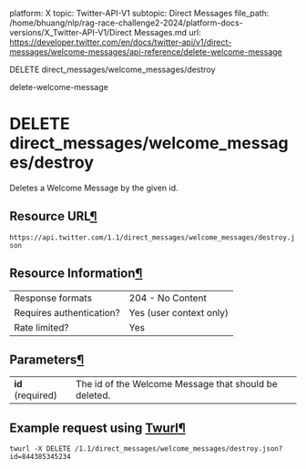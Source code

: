 platform: X
topic: Twitter-API-V1
subtopic: Direct Messages
file_path: /home/bhuang/nlp/rag-race-challenge2-2024/platform-docs-versions/X_Twitter-API-V1/Direct Messages.md
url: https://developer.twitter.com/en/docs/twitter-api/v1/direct-messages/welcome-messages/api-reference/delete-welcome-message

DELETE direct\_messages/welcome\_messages/destroy

delete-welcome-message

# DELETE direct\_messages/welcome\_messages/destroy

Deletes a Welcome Message by the given id.

## Resource URL[¶](#resource-url "Permalink to this headline")

`https://api.twitter.com/1.1/direct_messages/welcome_messages/destroy.json`

## Resource Information[¶](#resource-information "Permalink to this headline")

|     |     |
| --- | --- |
| Response formats | 204 - No Content |
| Requires authentication? | Yes (user context only) |
| Rate limited? | Yes |

## Parameters[¶](#parameters "Permalink to this headline")

|     |     |
| --- | --- |
| **id** (required) | The id of the Welcome Message that should be deleted. |

## Example request using [Twurl](https://github.com/twitter/twurl)[¶](#example-request-using-twurl "Permalink to this headline")

    twurl -X DELETE /1.1/direct_messages/welcome_messages/destroy.json?id=844385345234